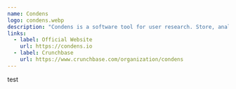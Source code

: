 ```yaml
---
name: Condens
logo: condens.webp
description: "Condens is a software tool for user research. Store, analyze share research data across your organization."
links:
  - label: Official Website
    url: https://condens.io
  - label: Crunchbase
    url: https://www.crunchbase.com/organization/condens
---
```

test